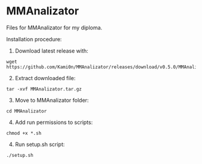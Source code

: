 # MMAnalizator
Files for MMAnalizator for my diploma.


Installation procedure:

1. Download latest release with:
```
wget https://github.com/Kami0n/MMAnalizator/releases/download/v0.5.0/MMAnalizator.tar.gz
```

2. Extract downloaded file:
```
tar -xvf MMAnalizator.tar.gz
```

3. Move to MMAnalizator folder:
```
cd MMAnalizator
```

4. Add run permissions to scripts:
```
chmod +x *.sh
```

4. Run setup.sh script:
```
./setup.sh
```
